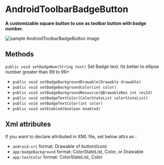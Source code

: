 
# AndroidToolbarBadgeButton
**A customizable square button to use as toolbar button with badge number.**



![sample AndroidToolbarBadgeButton image](https://github.com/Mojtaba-Shafaei/AndroidBadgeButton/blob/master/sampleImges/Screenshot_1.png)

## Methods

 `public void setBadgeNum(String text)`
Set Badge text. Its better to ellipse number greater than 99 to 99+
- `public void setBadgeBackgroundDrawable(Drawable drawable)`
- `public void setBadgeBackgroundColor(int color)`
- `public void setBadgeBackgroundResource(@DrawableRes int resId)`
- `public void setBadgeTextColor(ColorStateList colorStateList)`
- `public void setBadgeTextColor(int color)`
- `public void setEnabled(boolean enabled)`


## Xml attributes 

If you want to declare attributed in XML file, set below attrs as :
- `android:src` format: Drawable of button(Icon)
- `app:badgeBackground`  format: ColorStateList, Color, or Drawable
- `app:textColor` format: ColorStateList, Color
